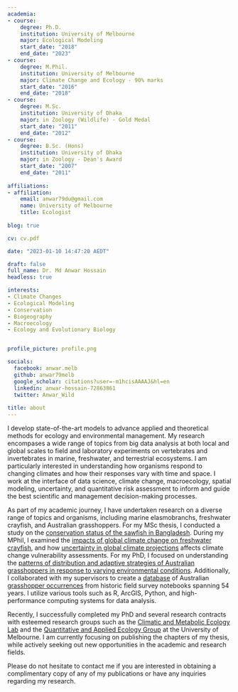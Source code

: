 ```yaml
---
academia:
- course:
    degree: Ph.D.
    institution: University of Melbourne
    major: Ecological Modeling
    start_date: "2018"
    end_date: "2023"
- course:
    degree: M.Phil.
    institution: University of Melbourne
    major: Climate Change and Ecology - 90% marks
    start_date: "2016"
    end_date: "2018"
- course:
    degree: M.Sc.
    institution: University of Dhaka
    major: in Zoology (Wildlife) - Gold Medal
    start_date: "2011"
    end_date: "2012"
- course:
    degree: B.Sc. (Hons)
    institution: University of Dhaka
    major: in Zoology - Dean's Award
    start_date: "2007"
    end_date: "2011"
    
affiliations:
- affiliation:
    email: anwar79du@gmail.com
    name: University of Melbourne
    title: Ecologist
    
blog: true

cv: cv.pdf

date: "2023-01-10 14:47:20 AEDT"

draft: false
full_name: Dr. Md Anwar Hossain
headless: true

interests:
- Climate Changes
- Ecological Modeling
- Conservation
- Biogeography
- Macroecology
- Ecology and Evolutionary Biology


profile_picture: profile.png

socials:
  facebook: anwar.melb
  github: anwar79melb
  google_scholar: citations?user=-m1hcisAAAAJ&hl=en
  linkedin: anwar-hossain-72863861
  twitter: Anwar_Wild
  
title: about
---
```


I develop state-of-the-art models to advance applied and theoretical methods for ecology and environmental management. My research encompases a wide range of topics from big data analysis at both local and global scales to field and laboratory experiments on vertebrates and invertebrates in marine, freshwater, and terrestrial ecosystems. I am particularly interested in understanding how organisms respond to changing climates and how their responses vary with time and space. I work at the interface of data science, climate change, macroecology, spatial modeling, uncertainty, and quantitative risk assessment to inform and guide the best scientific and management decision-making processes. 

As part of my academic journey, I have undertaken research on a diverse range of topics and organisms, including marine elasmobranchs, freshwater crayfish, and Australian grasshoppers. For my MSc thesis, I conducted a study on the [conservation status of the sawfish in Bangladesh](https://onlinelibrary.wiley.com/doi/10.1002/aqc.2466). During my MPhil, I examined the [impacts of global climate change on freshwater crayfish](https://onlinelibrary.wiley.com/doi/10.1111/ddi.12831), and how [uncertainty in global climate projections](https://onlinelibrary.wiley.com/doi/10.1111/ddi.12936) affects climate change vulnerability assessments. For my PhD, I focused on understanding the [patterns of distribution and adaptive strategies of Australian grasshoppers in response to varying environmental conditions](https://minerva-access.unimelb.edu.au/items/d6602761-b9e9-4dc1-b52d-e0ceb9bae69a). Additionally, I collaborated with my supervisors to create a [database](https://doi.org/10.5061/dryad.2fqz612sn) of Australian [grasshopper occurrences](https://doi.org/10.1111/aen.12628) from historic field survey notebooks spanning 54 years. I utilize various tools such as R, ArcGIS, Python, and high-performance computing systems for data analysis.

Recently, I successfully completed my PhD and several research contracts with esteemed research groups such as the [Climatic and Metabolic Ecology Lab](https://camel.science.unimelb.edu.au/) and the [Quantitative and Applied Ecology Group](qaeco.com) at the University of Melbourne. I am currently focusing on publishing the chapters of my thesis, while actively seeking out new opportunities in the academic and research fields. 

Please do not hesitate to contact me if you are interested in obtaining a complimentary copy of any of my publications or have any inquiries regarding my research.
